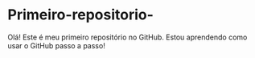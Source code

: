 # Primeiro-repositorio-
Olá! Este é meu primeiro repositório no GitHub.
Estou aprendendo como usar o GitHub passo a passo!
